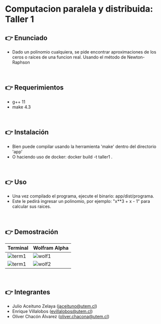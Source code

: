 # Computacion paralela y distribuida: Taller 1

## 👉 Enunciado
- Dado un polinomio cualquiera, se pide encontrar aproximaciones de los ceros o raíces de una funcion real. Usando el método de Newton-Raphson

<br>

## 👉 Requerimientos
- g++ 11
- make 4.3

<br>

## 👉 Instalación
- Bien puede compilar usando la herramienta 'make' dentro del directorio 'app'
- O haciendo uso de docker: docker build -t taller1 .

<br>

## 👉 Uso
- Una vez compilado el programa, ejecute el binario: app/dist/programa.
- Este le pedirá ingresar un polinomio, por ejemplo: "x\*\*3 + x - 1" para calcular sus raices.

<br>

## 👉 Demostración
| Terminal | Wolfram Alpha |
| -------- | ------------- |
| ![term1](https://i.imgur.com/gH0qbWD.png) | ![wolf1](https://i.imgur.com/uIrJeGX.png) |
| ![term1](https://i.imgur.com/Ku4Cnhn.png) | ![wolf2](https://i.imgur.com/27qMUBY.png) |

<br>

## 👉 Integrantes
- Julio Aceituno Zelaya (jaceituno@utem.cl)
- Enrique Villalobos (evillalobos@utem.cl)
- Oliver Chacón Álvarez (oliver.chacona@utem.cl)
